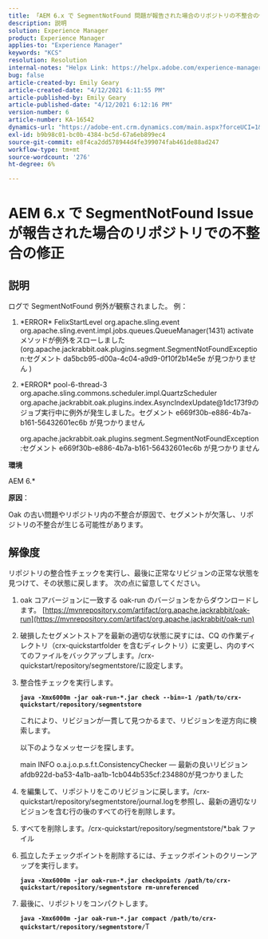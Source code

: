 ```yaml
---
title: 「AEM 6.x で SegmentNotFound 問題が報告された場合のリポジトリの不整合の修正」
description: 説明
solution: Experience Manager
product: Experience Manager
applies-to: "Experience Manager"
keywords: "KCS"
resolution: Resolution
internal-notes: "Helpx Link: https://helpx.adobe.com/experience-manager/kb/fix-inconsistencies-in-the-repository-when-segmentnotfound-issue.html"
bug: false
article-created-by: Emily Geary
article-created-date: "4/12/2021 6:11:55 PM"
article-published-by: Emily Geary
article-published-date: "4/12/2021 6:12:16 PM"
version-number: 6
article-number: KA-16542
dynamics-url: "https://adobe-ent.crm.dynamics.com/main.aspx?forceUCI=1&pagetype=entityrecord&etn=knowledgearticle&id=18318d8e-ba9b-eb11-b1ac-000d3a3680d8"
exl-id: b9b98c01-bc0b-4384-bc5d-67a6eb899ec4
source-git-commit: e8f4ca2dd578944d4fe399074fab461de88ad247
workflow-type: tm+mt
source-wordcount: '276'
ht-degree: 6%

---
```


# AEM 6.x で SegmentNotFound Issue が報告された場合のリポジトリでの不整合の修正

## 説明


ログで SegmentNotFound 例外が観察されました。 例：

1. \*ERROR\* FelixStartLevel org.apache.sling.event org.apache.sling.event.impl.jobs.queues.QueueManager(1431) activate メソッドが例外をスローしました (org.apache.jackrabbit.oak.plugins.segment.SegmentNotFoundException:セグメント da5bcb95-d00a-4c04-a9d9-0f10f2b14e5e が見つかりません )
2. \*ERROR\* pool-6-thread-3 org.apache.sling.commons.scheduler.impl.QuartzScheduler org.apache.jackrabbit.oak.plugins.index.AsyncIndexUpdate@1dc173f9のジョブ実行中に例外が発生しました。セグメント e669f30b-e886-4b7a-b161-56432601ec6b が見つかりません

   org.apache.jackrabbit.oak.plugins.segment.SegmentNotFoundException:セグメント e669f30b-e886-4b7a-b161-56432601ec6b が見つかりません


<b>環境</b>

AEM 6.\*

<b>原因</b>：

Oak の古い問題やリポジトリ内の不整合が原因で、セグメントが欠落し、リポジトリの不整合が生じる可能性があります。


## 解像度


リポジトリの整合性チェックを実行し、最後に正常なリビジョンの正常な状態を見つけて、その状態に戻します。 次の点に留意してください。

1. oak コアバージョンに一致する oak-run のバージョンをからダウンロードします。 [https://mvnrepository.com/artifact/org.apache.jackrabbit/oak-run](https://mvnrepository.com/artifact/org.apache.jackrabbit/oak-run)
2. 破損したセグメントストアを最新の適切な状態に戻すには、CQ の作業ディレクトリ（crx-quickstartfolder を含むディレクトリ）に変更し、内のすべてのファイルをバックアップします。/crx-quickstart/repository/segmentstore/に設定します。
3. 整合性チェックを実行します。

   <b>`java -Xmx6000m -jar oak-run-*.jar check --bin=-1 /path/to/crx-quickstart/repository/segmentstore`</b>



   これにより、リビジョンが一貫して見つかるまで、リビジョンを逆方向に検索します。



   以下のようなメッセージを探します。

   main INFO o.a.j.o.p.s.f.t.ConsistencyChecker — 最新の良いリビジョン afdb922d-ba53-4a1b-aa1b-1cb044b535cf:234880が見つかりました


4. を編集して、リポジトリをこのリビジョンに戻します。/crx-quickstart/repository/segmentstore/journal.logを参照し、最新の適切なリビジョンを含む行の後のすべての行を削除します。
5. すべてを削除します。/crx-quickstart/repository/segmentstore/\*.bak ファイル
6. 孤立したチェックポイントを削除するには、チェックポイントのクリーンアップを実行します。

   <b>`java -Xmx6000m -jar oak-run-*.jar checkpoints /path/to/crx-quickstart/repository/segmentstore rm-unreferenced`</b>


7. 最後に、リポジトリをコンパクトします。

   <b>`java -Xmx6000m -jar oak-run-*.jar compact /path/to/crx-quickstart/repository/segmentstore/`</b>&#x200B;&#x200B;&#x200B;&#x200B;&#x200B;&#x200B;&#x200B;T
